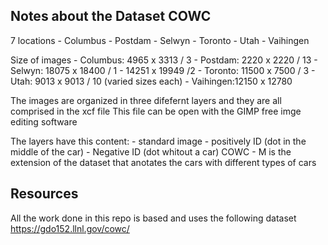 ## Notes about the Dataset COWC

7 locations
    - Columbus
    - Postdam
    - Selwyn
    - Toronto
    - Utah
    - Vaihingen

Size of images
    - Columbus: 4965 x 3313 / 3
    - Postdam:  2220 x 2220 / 13
    - Selwyn:   18075 x 18400 / 1 - 14251 x 19949 /2
    - Toronto:  11500 x 7500 / 3
    - Utah:     9013 x 9013 / 10 (varied sizes each) 
    - Vaihingen:12150 x 12780

The images are organized in three difefernt layers and they are all comprised in the xcf file
This file can be open with the GIMP free imge editing software

The layers have this content:
    - standard image
    - positively ID (dot in the middle of the car)
    - Negative ID (dot whitout a car)
COWC - M
is the extension of the dataset that anotates the cars with different types of cars

## Resources

All the work done in this repo is based and uses the following dataset
https://gdo152.llnl.gov/cowc/